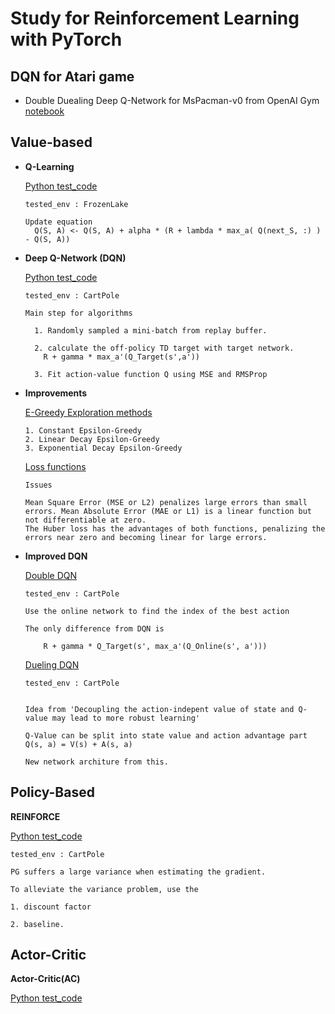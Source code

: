 # Study for Reinforcement Learning with PyTorch

## DQN for Atari game
* Double Duealing Deep Q-Network for MsPacman-v0 from OpenAI Gym [notebook](./ddqn_for_pacman.ipynb)


## Value-based

* **Q-Learning** 

  [Python test_code](./study/study_qlearning.py)

  ```
  tested_env : FrozenLake

  Update equation
    Q(S, A) <- Q(S, A) + alpha * (R + lambda * max_a( Q(next_S, :) ) - Q(S, A))
  
  ```

* **Deep Q-Network (DQN)**

  [Python test_code](./study/study_dqn_simple.py)

  ```
  tested_env : CartPole

  Main step for algorithms

    1. Randomly sampled a mini-batch from replay buffer.

    2. calculate the off-policy TD target with target network.
      R + gamma * max_a'(Q_Target(s',a'))

    3. Fit action-value function Q using MSE and RMSProp
  ```

* **Improvements**

  [E-Greedy Exploration methods](./study/nb_study_exploration_strategies.ipynb)

  ```
  1. Constant Epsilon-Greedy
  2. Linear Decay Epsilon-Greedy
  3. Exponential Decay Epsilon-Greedy
  ```

  [Loss functions](./study/nb_study_loss_functions.ipynb)
  ```
  Issues

  Mean Square Error (MSE or L2) penalizes large errors than small errors. Mean Absolute Error (MAE or L1) is a linear function but not differentiable at zero.
  The Huber loss has the advantages of both functions, penalizing the errors near zero and becoming linear for large errors.
  ```

* **Improved DQN**


  [Double DQN](./study/study_double_dqn.py)
  ```
  tested_env : CartPole

  Use the online network to find the index of the best action

  The only difference from DQN is 

      R + gamma * Q_Target(s', max_a'(Q_Online(s', a')))

  ```

  [Dueling DQN](./study/study_dueling_dqn.py)

  ```
  tested_env : CartPole

  
  Idea from 'Decoupling the action-indepent value of state and Q-value may lead to more robust learning'
  
  Q-Value can be split into state value and action advantage part
  Q(s, a) = V(s) + A(s, a)

  New network architure from this.
  ```


## Policy-Based

**REINFORCE**

  [Python test_code](./study/study_policy_gradient.py)

  ```
  tested_env : CartPole

  PG suffers a large variance when estimating the gradient.

  To alleviate the variance problem, use the 

  1. discount factor

  2. baseline.

  ```
 

## Actor-Critic

**Actor-Critic(AC)**

  [Python test_code](./study/study_ac.py)
  ```
  ```





